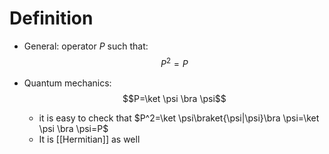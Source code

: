 # Definition
- General:
	operator $P$ such that: $$P^2=P$$
	
- Quantum mechanics: $$P=\ket \psi \bra \psi$$
	- it is easy to check that $P^2=\ket \psi\braket{\psi|\psi}\bra \psi=\ket \psi \bra \psi=P$
	- It is [[Hermitian]] as well